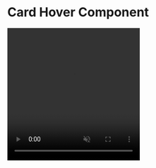 <h1>Card Hover Component</h1>

<video autoplay muted loop style="width: 300px; height:300px;">
     <source src="./public/video.mp4" type="video/mp4"/>
</video>